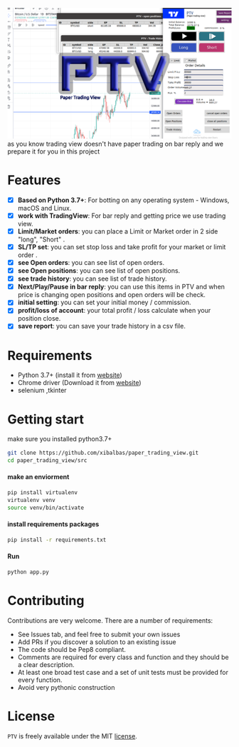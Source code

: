 ![Alt text](logo.png)
as you know trading view doesn't have paper trading on bar reply and we prepare it for you in this project

# Features
- [x] **Based on Python 3.7+**: For botting on any operating system - Windows, macOS and Linux.
- [x] **work with TradingView**: For bar reply and getting price we use trading view.
- [x] **Limit/Market orders**: you can place a Limit or Market order in 2 side "long", "Short" .
- [x] **SL/TP set**: you can set stop loss and take profit for your market or limit order .
- [x] **see Open orders**: you can see list of open orders.
- [x] **see Open positions**: you can see list of open positions.
- [x] **see trade history**: you can see list of trade history.
- [x] **Next/Play/Pause in bar reply**: you can use this items in PTV and when price is changing open positions and open orders will be check. 
- [x] **initial setting**: you can set your initial money / commission.
- [x] **profit/loss of account**: your total profit / loss calculate when your position close.
- [x] **save report**: you can save your trade history in a csv file.

# Requirements

* Python 3.7+ (install it from [website](https://www.python.org/downloads/))
* Chrome driver (Download it from [website](https://chromedriver.chromium.org/downloads))
* selenium ,tkinter

# Getting start
make sure you installed python3.7+
```bash
git clone https://github.com/xibalbas/paper_trading_view.git
cd paper_trading_view/src
```
#### make an enviorment
```bash
pip install virtualenv
virtualenv venv
source venv/bin/activate
```
#### install requirements packages
```bash
pip install -r requirements.txt
```
#### Run
```bash
python app.py
```

# Contributing
Contributions are very welcome. There are a number of requirements:
* See Issues tab, and feel free to submit your own issues
* Add PRs if you discover a solution to an existing issue
* The code should be Pep8 compliant.
* Comments are required for every class and function and they should be a clear description.
* At least one broad test case and a set of unit tests must be provided for every function.
* Avoid very pythonic construction

# License
`PTV` is freely available under the MIT [license](https://github.com/xibalbas/paper_trading_view/blob/master/LICENSE).
